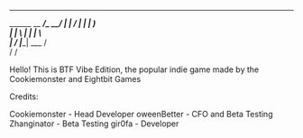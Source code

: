 ________________________________
\______   \__    ___/\_   _____/
 |    |  _/ |    |    |    __)  
 |    |   \ |    |    |     \   
 |______  / |____|    \___  /   
        \/                \/          

Hello! This is BTF Vibe Edition, the popular indie game made by the Cookiemonster and Eightbit Games

Credits:

Cookiemonster - Head Developer
oweenBetter - CFO and Beta Testing
Zhanginator - Beta Testing
gir0fa - Developer
                                        
                                        
                              
                              
                              
